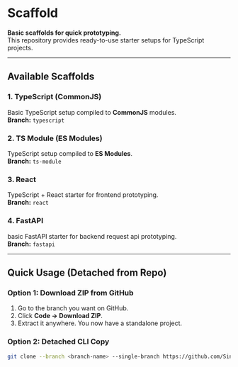 # Scaffold

**Basic scaffolds for quick prototyping.**  
This repository provides ready-to-use starter setups for TypeScript projects.

---

## Available Scaffolds

### 1. TypeScript (CommonJS)
Basic TypeScript setup compiled to **CommonJS** modules.  
**Branch:** `typescript`  

### 2. TS Module (ES Modules)
TypeScript setup compiled to **ES Modules**.  
**Branch:** `ts-module`  

### 3. React
TypeScript + React starter for frontend prototyping.  
**Branch:** `react`  

### 4. FastAPI
basic FastAPI starter for backend request api prototyping.  
**Branch:** `fastapi`

---

## Quick Usage (Detached from Repo)

### Option 1: Download ZIP from GitHub
1. Go to the branch you want on GitHub.  
2. Click **Code → Download ZIP**.  
3. Extract it anywhere. You now have a standalone project.

### Option 2: Detached CLI Copy
```bash
git clone --branch <branch-name> --single-branch https://github.com/SingleDraw/scaffold.git . && rm -rf .git
```
